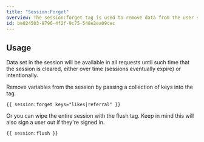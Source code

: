 ```yaml
---
title: "Session:Forget"
overview: The session:forget tag is used to remove data from the user session.
id: be024503-9796-4f2f-9c75-548e2ea09cec
---
```

## Usage

Data set in the session will be available in all requests until such time that the session is cleared, either over time (sessions eventually expire) or intentionally.

Remove variables from the session by passing a collection of keys into the tag.
```
{{ session:forget keys="likes|referral" }}
```

Or you can wipe the entire session with the flush tag. Keep in mind this will also sign a user out if they're signed in.

```
{{ session:flush }}
```
